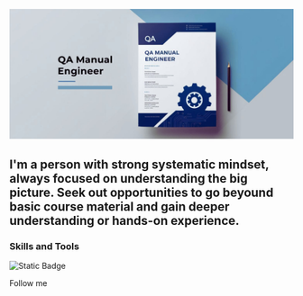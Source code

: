 ![Header](https://github.com/Mozghova/Mozghova/blob/main/assets/header.png)

## I'm a person with strong systematic mindset, always focused on understanding the big picture. Seek out opportunities to go beyound basic course material and gain deeper understanding or hands-on experience. 

### Skills and Tools
![Static Badge](https://img.shields.io/badge/JavaScript-%232477a0?style=for-the-badge&logo=JavaScript&labelColor=black)



Follow me